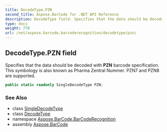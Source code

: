 ```yaml
---
title: DecodeType.PZN
second_title: Aspose.BarCode for .NET API Reference
description: DecodeType field. Specifies that the data should be decoded with PZN barcode specification. This symbology is also known as Pharma Zentral Nummer. PZN7 and PZN8 are supported
type: docs
weight: 770
url: /net/aspose.barcode.barcoderecognition/decodetype/pzn/
---
```

## DecodeType.PZN field

Specifies that the data should be decoded with **PZN** barcode specification. This symbology is also known as Pharma Zentral Nummer. PZN7 and PZN8 are supported.

```csharp
public static readonly SingleDecodeType PZN;
```

### See Also

* class [SingleDecodeType](../../singledecodetype/)
* class [DecodeType](../)
* namespace [Aspose.BarCode.BarCodeRecognition](../../../aspose.barcode.barcoderecognition/)
* assembly [Aspose.BarCode](../../../)


